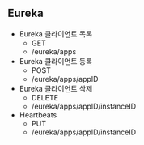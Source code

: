 ## Eureka

- Eureka 클라이언트 목록
  - GET
  - /eureka/apps
- Eureka 클라이언트 등록
  - POST
  - /eureka/apps/appID
- Eureka 클라이언트 삭제
  - DELETE
  - /eureka/apps/appID/instanceID
- Heartbeats
  - PUT
  - /eureka/apps/appID/instanceID